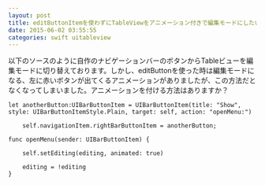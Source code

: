 ```yaml
---
layout: post
title: editButtonItemを使わずにTableViewをアニメーション付きで編集モードにしたい
date: 2015-06-02 03:55:55
categories: swift uitableview
---
```

<p>以下のソースのように自作のナビゲーションバーのボタンからTableビューを編集モードに切り替えております。しかし、editButtonを使った時は編集モードになる、左に赤いボタンが出てくるアニメーションがありましたが、この方法だとなくなってしまいました。アニメーションを付ける方法はありますか？</p>

<pre><code>let anotherButton:UIBarButtonItem = UIBarButtonItem(title: "Show", style: UIBarButtonItemStyle.Plain, target: self, action: "openMenu:")

    self.navigationItem.rightBarButtonItem = anotherButton;

func openMenu(sender: UIBarButtonItem) {

    self.setEditing(editing, animated: true)

    editing = !editing
}
</code></pre>
